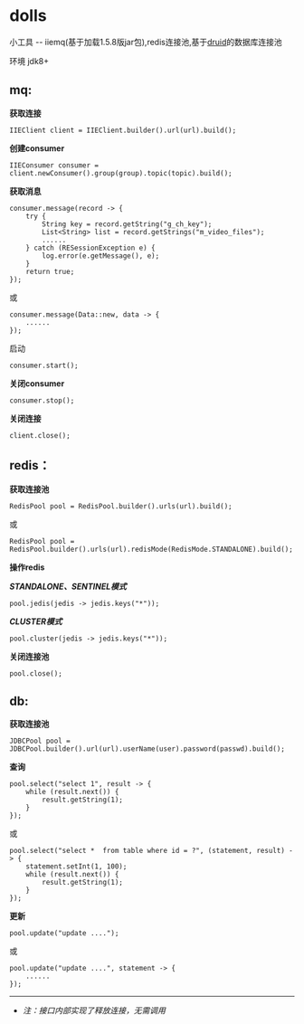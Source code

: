 # dolls
小工具 -- iiemq(基于加载1.5.8版jar包),redis连接池,基于[druid](https://github.com/alibaba/druid)的数据库连接池

环境 jdk8+

## mq:

**获取连接**
```
IIEClient client = IIEClient.builder().url(url).build();
```
**创建consumer**
```
IIEConsumer consumer = client.newConsumer().group(group).topic(topic).build();
```
**获取消息**
```
consumer.message(record -> {
    try {
        String key = record.getString("g_ch_key");
        List<String> list = record.getStrings("m_video_files");
        ......
    } catch (RESessionException e) {
        log.error(e.getMessage(), e);
    }
    return true;
});
```
或
```
consumer.message(Data::new, data -> {
    ......
});
```
启动
```
consumer.start();
```
**关闭consumer**
```
consumer.stop();
```
**关闭连接**
```
client.close();
```
## redis：
**获取连接池**
```
RedisPool pool = RedisPool.builder().urls(url).build();
```
或
```
RedisPool pool = RedisPool.builder().urls(url).redisMode(RedisMode.STANDALONE).build();
```
**操作redis**

***STANDALONE、SENTINEL模式***
```
pool.jedis(jedis -> jedis.keys("*"));
```
***CLUSTER模式***
```
pool.cluster(jedis -> jedis.keys("*"));
```
**关闭连接池**
```
pool.close();
```
## db:
**获取连接池**
```
JDBCPool pool = JDBCPool.builder().url(url).userName(user).password(passwd).build();
```
**查询**
```
pool.select("select 1", result -> {
    while (result.next()) {
        result.getString(1);
    }
});
```
或
```
pool.select("select *  from table where id = ?", (statement, result) -> {
    statement.setInt(1, 100);
    while (result.next()) {
        result.getString(1);
    }
});
```
**更新**
```
pool.update("update ....");
```
或
```
pool.update("update ....", statement -> {
    ......
});
```


--------------------------
* *注：接口内部实现了释放连接，无需调用*
